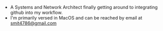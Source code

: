 - A Systems and Network Architect finally getting around to integrating github into my workflow.
- I'm primarily versed in MacOS and can be reached by email at smit4786@gmail.com

<!---
smit4786/smit4786 is a ✨ special ✨ repository because its `README.md` (this file) appears on your GitHub profile.
You can click the Preview link to take a look at your changes.
--->
